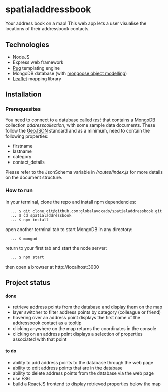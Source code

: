 # spatialaddressbook

Your address book on a map! This web app lets a user visualise the locations of their addressbook contacts.

## Technologies

- NodeJS
- Express web framework
- [Pug](https://pugjs.org/ "Pug") templating engine
- MongoDB database (with [mongoose object modelling](https://mongoosejs.com/ "mongoose object modelling"))
- [Leaflet](https://leafletjs.com/ "Leaflet") mapping library


## Installation

### Prerequesites

You need to connect to a database called *test* that contains a MongoDB collection *addresscollection*, with some sample data documents. These follow the [GeoJSON](https://geojson.org/ "GeoJSON") standard and as a minimum, need to contain the following properties:
- firstname
- lastname
- category
- contact_details

Please refer to the JsonSchema variable in */routes/index.js* for more details on the document structure.

### How to run

In your terminal, clone the repo and install npm dependencies:

~~~
  ... $ git clone git@github.com:globalavocado/spatialaddressbook.git
  ... $ cd spatialaddressbook
  ... $ npm install
~~~

open another terminal tab to start MongoDB in any directory:

~~~
  ... $ mongod
~~~

return to your first tab and start the node server:

~~~
  ... $ npm start
~~~

then open a browser at http://localhost:3000


## Project status

#### done

- retrieve address points from the database and display them on the map
- layer switcher to filter address points by category (colleague or friend)
- hovering over an address point displays the first name of the addressbook contact as a tooltip
- clicking anywhere on the map returns the coordinates in the console
- clicking on an address point displays a selection of properties associated with that point

#### to do
- ability to add address points to the database through the web page
- ability to edit address points that are in the database
- ability to delete address points from the database via the web page
- use ES6
- build a ReactJS frontend to display retrieved properties below the map